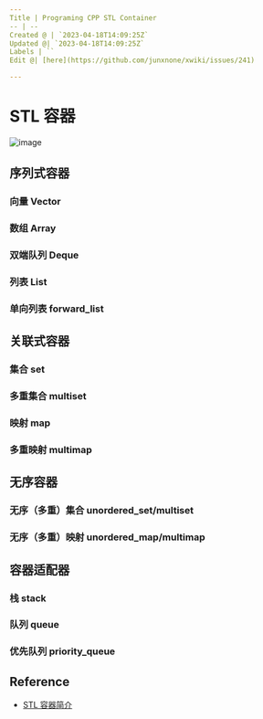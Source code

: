 ```yaml
---
Title | Programing CPP STL Container
-- | --
Created @ | `2023-04-18T14:09:25Z`
Updated @| `2023-04-18T14:09:25Z`
Labels | ``
Edit @| [here](https://github.com/junxnone/xwiki/issues/241)

---
```

# STL 容器

![image](https://user-images.githubusercontent.com/2216970/232803427-5cfa16dd-2393-4ffe-a177-b3311d4cf53a.png)


## 序列式容器

### 向量 Vector

### 数组 Array

### 双端队列 Deque

### 列表 List

### 单向列表 forward_list

## 关联式容器

### 集合 set

### 多重集合 multiset

### 映射 map

### 多重映射 multimap

## 无序容器

### 无序（多重）集合 unordered_set/multiset

### 无序（多重）映射 unordered_map/multimap

## 容器适配器

### 栈 stack

### 队列 queue

### 优先队列 priority_queue


## Reference

- [STL 容器简介](https://oi-wiki.org/lang/csl/container/)

